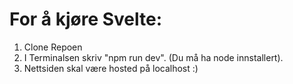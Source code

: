 # For å kjøre Svelte:

1. Clone Repoen
2. I Terminalsen skriv "npm run dev". (Du må ha node innstallert).
3. Nettsiden skal være hosted på localhost :)
